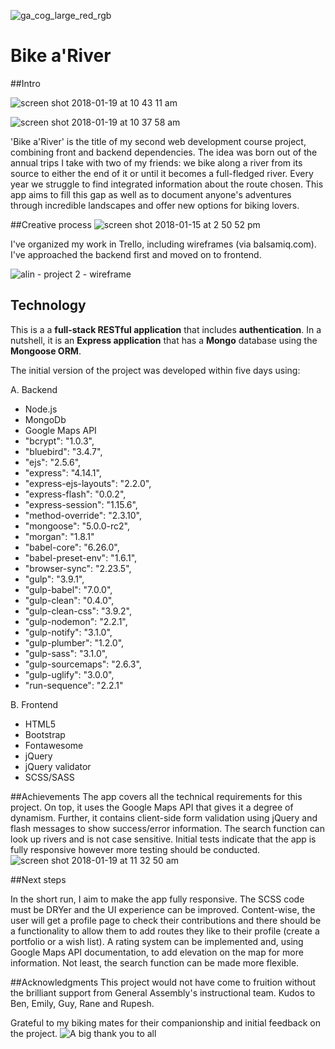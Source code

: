 
![ga_cog_large_red_rgb](https://cloud.githubusercontent.com/assets/40461/8183776/469f976e-1432-11e5-8199-6ac91363302b.png)
# Bike a'River

##Intro


![screen shot 2018-01-19 at 10 43 11 am](https://user-images.githubusercontent.com/29477363/35147188-9d0f04ae-fd05-11e7-9576-894709819531.png)


![screen shot 2018-01-19 at 10 37 58 am](https://user-images.githubusercontent.com/29477363/35147135-6ecbb47a-fd05-11e7-8b5c-74dc2ea19292.png)

'Bike a'River' is the title of my second web development course project, combining front and backend dependencies. The idea was born out of the annual trips I take with two of my friends: we bike along a river from its source to either the end of it or until it becomes a full-fledged river. Every year we struggle to find integrated information about the route chosen. This app aims to fill this gap as well as to document anyone's adventures through incredible landscapes and offer new options for biking lovers.

##Creative process
![screen shot 2018-01-15 at 2 50 52 pm](https://user-images.githubusercontent.com/29477363/35147416-69e1a982-fd06-11e7-8a1c-14b6794d8e1a.png)

I've organized my work in Trello, including wireframes (via balsamiq.com). I've approached the backend first and moved on to frontend.


![alin - project 2 - wireframe](https://user-images.githubusercontent.com/29477363/35147808-d795faae-fd07-11e7-889a-8564f5ac15c4.png)


## Technology
This is a a **full-stack RESTful application** that includes **authentication**. In a nutshell, it is an **Express application** that has a **Mongo** database using the **Mongoose ORM**.

The initial version of the project was developed within five days using:

A. Backend

* Node.js
* MongoDb
* Google Maps API
* "bcrypt": "1.0.3",
* "bluebird": "3.4.7",
*  "ejs": "2.5.6",
* "express": "4.14.1",
* "express-ejs-layouts": "2.2.0",
* "express-flash": "0.0.2",
* "express-session": "1.15.6",
* "method-override": "2.3.10",
* "mongoose": "5.0.0-rc2",
* "morgan": "1.8.1"
* "babel-core": "6.26.0",
* "babel-preset-env": "1.6.1",
* "browser-sync": "2.23.5",
* "gulp": "3.9.1",
* "gulp-babel": "7.0.0",
* "gulp-clean": "0.4.0",
* "gulp-clean-css": "3.9.2",
* "gulp-nodemon": "2.2.1",
* "gulp-notify": "3.1.0",
* "gulp-plumber": "1.2.0",
* "gulp-sass": "3.1.0",
* "gulp-sourcemaps": "2.6.3",
* "gulp-uglify": "3.0.0",
* "run-sequence": "2.2.1"

B. Frontend

* HTML5
* Bootstrap
* Fontawesome
* jQuery
* jQuery validator
* SCSS/SASS

##Achievements
The app covers all the technical requirements for this project. On top, it uses the Google Maps API that gives it a degree of dynamism. Further, it contains client-side form validation using jQuery and flash messages to show success/error information. The search function can look up rivers and is not case sensitive. Initial tests indicate that the app is fully responsive however more testing should be conducted.
![screen shot 2018-01-19 at 11 32 50 am](https://user-images.githubusercontent.com/29477363/35149051-97aa627c-fd0c-11e7-91e6-9bca29cb172b.png)


##Next steps

In the short run, I aim to make the app fully responsive. The SCSS code must be DRYer and the UI experience can be improved. Content-wise, the user will get a profile page to check their contributions and there should be a functionality to allow them to add routes they like to their profile (create a portfolio or a wish list). A rating system can be implemented and, using Google Maps API documentation, to add elevation on the map for more information. Not least, the search function can be made more flexible.

##Acknowledgments
This project would not have come to fruition without the brilliant support from General Assembly's instructional team. Kudos to Ben, Emily, Guy, Rane and Rupesh.

Grateful to my biking mates for their companionship and initial feedback on the project.
![A big thank you to all](https://media1.giphy.com/media/xT8qBjKeeMsHoecOsM/giphy.gif)
